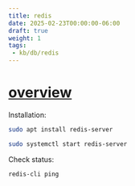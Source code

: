 ```yaml
---
title: redis
date: 2025-02-23T00:00:00-06:00
draft: true
weight: 1
tags:
 - kb/db/redis
---
```


# [overview](https://redis.io/topics/quickstart)
Installation:
```bash
sudo apt install redis-server

sudo systemctl start redis-server
```

Check status:
```bash
redis-cli ping
```